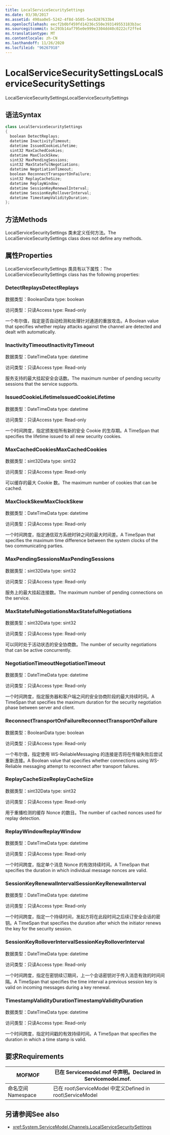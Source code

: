 ```yaml
---
title: LocalServiceSecuritySettings
ms.date: 03/30/2017
ms.assetid: 490aa0e5-5242-4f8d-b505-5ec6287633b4
ms.openlocfilehash: eecf2b0bf459fd14236c550e393149553183b3ac
ms.sourcegitcommit: bc293b14af795e0e999e3304dd40c0222cf2ffe4
ms.translationtype: MT
ms.contentlocale: zh-CN
ms.lasthandoff: 11/26/2020
ms.locfileid: "96267918"
---
```

# <a name="localservicesecuritysettings"></a><span data-ttu-id="1c1b3-102">LocalServiceSecuritySettings</span><span class="sxs-lookup"><span data-stu-id="1c1b3-102">LocalServiceSecuritySettings</span></span>

<span data-ttu-id="1c1b3-103">LocalServiceSecuritySettings</span><span class="sxs-lookup"><span data-stu-id="1c1b3-103">LocalServiceSecuritySettings</span></span>  
  
## <a name="syntax"></a><span data-ttu-id="1c1b3-104">语法</span><span class="sxs-lookup"><span data-stu-id="1c1b3-104">Syntax</span></span>  
  
```csharp
class LocalServiceSecuritySettings  
{  
  boolean DetectReplays;  
  datetime InactivityTimeout;  
  datetime IssuedCookieLifetime;  
  sint32 MaxCachedCookies;  
  datetime MaxClockSkew;  
  sint32 MaxPendingSessions;  
  sint32 MaxStatefulNegotiations;  
  datetime NegotiationTimeout;  
  boolean ReconnectTransportOnFailure;  
  sint32 ReplayCacheSize;  
  datetime ReplayWindow;  
  datetime SessionKeyRenewalInterval;  
  datetime SessionKeyRolloverInterval;  
  datetime TimestampValidityDuration;  
};  
```  
  
## <a name="methods"></a><span data-ttu-id="1c1b3-105">方法</span><span class="sxs-lookup"><span data-stu-id="1c1b3-105">Methods</span></span>  

 <span data-ttu-id="1c1b3-106">LocalServiceSecuritySettings 类未定义任何方法。</span><span class="sxs-lookup"><span data-stu-id="1c1b3-106">The LocalServiceSecuritySettings class does not define any methods.</span></span>  
  
## <a name="properties"></a><span data-ttu-id="1c1b3-107">属性</span><span class="sxs-lookup"><span data-stu-id="1c1b3-107">Properties</span></span>  

 <span data-ttu-id="1c1b3-108">LocalServiceSecuritySettings 类具有以下属性：</span><span class="sxs-lookup"><span data-stu-id="1c1b3-108">The LocalServiceSecuritySettings class has the following properties:</span></span>  
  
### <a name="detectreplays"></a><span data-ttu-id="1c1b3-109">DetectReplays</span><span class="sxs-lookup"><span data-stu-id="1c1b3-109">DetectReplays</span></span>  

 <span data-ttu-id="1c1b3-110">数据类型：Boolean</span><span class="sxs-lookup"><span data-stu-id="1c1b3-110">Data type: boolean</span></span>  
  
 <span data-ttu-id="1c1b3-111">访问类型：只读</span><span class="sxs-lookup"><span data-stu-id="1c1b3-111">Access type: Read-only</span></span>  
  
 <span data-ttu-id="1c1b3-112">一个布尔值，指定是否自动检测和处理针对通道的重放攻击。</span><span class="sxs-lookup"><span data-stu-id="1c1b3-112">A Boolean value that specifies whether replay attacks against the channel are detected and dealt with automatically.</span></span>  
  
### <a name="inactivitytimeout"></a><span data-ttu-id="1c1b3-113">InactivityTimeout</span><span class="sxs-lookup"><span data-stu-id="1c1b3-113">InactivityTimeout</span></span>  

 <span data-ttu-id="1c1b3-114">数据类型：DateTime</span><span class="sxs-lookup"><span data-stu-id="1c1b3-114">Data type: datetime</span></span>  
  
 <span data-ttu-id="1c1b3-115">访问类型：只读</span><span class="sxs-lookup"><span data-stu-id="1c1b3-115">Access type: Read-only</span></span>  
  
 <span data-ttu-id="1c1b3-116">服务支持的最大挂起安全会话数。</span><span class="sxs-lookup"><span data-stu-id="1c1b3-116">The maximum number of pending security sessions that the service supports.</span></span>  
  
### <a name="issuedcookielifetime"></a><span data-ttu-id="1c1b3-117">IssuedCookieLifetime</span><span class="sxs-lookup"><span data-stu-id="1c1b3-117">IssuedCookieLifetime</span></span>  

 <span data-ttu-id="1c1b3-118">数据类型：DateTime</span><span class="sxs-lookup"><span data-stu-id="1c1b3-118">Data type: datetime</span></span>  
  
 <span data-ttu-id="1c1b3-119">访问类型：只读</span><span class="sxs-lookup"><span data-stu-id="1c1b3-119">Access type: Read-only</span></span>  
  
 <span data-ttu-id="1c1b3-120">一个时间跨度，指定颁发给所有新的安全 Cookie 的生存期。</span><span class="sxs-lookup"><span data-stu-id="1c1b3-120">A TimeSpan that specifies the lifetime issued to all new security cookies.</span></span>  
  
### <a name="maxcachedcookies"></a><span data-ttu-id="1c1b3-121">MaxCachedCookies</span><span class="sxs-lookup"><span data-stu-id="1c1b3-121">MaxCachedCookies</span></span>  

 <span data-ttu-id="1c1b3-122">数据类型：sint32</span><span class="sxs-lookup"><span data-stu-id="1c1b3-122">Data type: sint32</span></span>  
  
 <span data-ttu-id="1c1b3-123">访问类型：只读</span><span class="sxs-lookup"><span data-stu-id="1c1b3-123">Access type: Read-only</span></span>  
  
 <span data-ttu-id="1c1b3-124">可以缓存的最大 Cookie 数。</span><span class="sxs-lookup"><span data-stu-id="1c1b3-124">The maximum number of cookies that can be cached.</span></span>  
  
### <a name="maxclockskew"></a><span data-ttu-id="1c1b3-125">MaxClockSkew</span><span class="sxs-lookup"><span data-stu-id="1c1b3-125">MaxClockSkew</span></span>  

 <span data-ttu-id="1c1b3-126">数据类型：DateTime</span><span class="sxs-lookup"><span data-stu-id="1c1b3-126">Data type: datetime</span></span>  
  
 <span data-ttu-id="1c1b3-127">访问类型：只读</span><span class="sxs-lookup"><span data-stu-id="1c1b3-127">Access type: Read-only</span></span>  
  
 <span data-ttu-id="1c1b3-128">一个时间跨度，指定通信双方系统时钟之间的最大时间差。</span><span class="sxs-lookup"><span data-stu-id="1c1b3-128">A TimeSpan that specifies the maximum time difference between the system clocks of the two communicating parties.</span></span>  
  
### <a name="maxpendingsessions"></a><span data-ttu-id="1c1b3-129">MaxPendingSessions</span><span class="sxs-lookup"><span data-stu-id="1c1b3-129">MaxPendingSessions</span></span>  

 <span data-ttu-id="1c1b3-130">数据类型：sint32</span><span class="sxs-lookup"><span data-stu-id="1c1b3-130">Data type: sint32</span></span>  
  
 <span data-ttu-id="1c1b3-131">访问类型：只读</span><span class="sxs-lookup"><span data-stu-id="1c1b3-131">Access type: Read-only</span></span>  
  
 <span data-ttu-id="1c1b3-132">服务上的最大挂起连接数。</span><span class="sxs-lookup"><span data-stu-id="1c1b3-132">The maximum number of pending connections on the service.</span></span>  
  
### <a name="maxstatefulnegotiations"></a><span data-ttu-id="1c1b3-133">MaxStatefulNegotiations</span><span class="sxs-lookup"><span data-stu-id="1c1b3-133">MaxStatefulNegotiations</span></span>  

 <span data-ttu-id="1c1b3-134">数据类型：sint32</span><span class="sxs-lookup"><span data-stu-id="1c1b3-134">Data type: sint32</span></span>  
  
 <span data-ttu-id="1c1b3-135">访问类型：只读</span><span class="sxs-lookup"><span data-stu-id="1c1b3-135">Access type: Read-only</span></span>  
  
 <span data-ttu-id="1c1b3-136">可以同时处于活动状态的安全协商数。</span><span class="sxs-lookup"><span data-stu-id="1c1b3-136">The number of security negotiations that can be active concurrently.</span></span>  
  
### <a name="negotiationtimeout"></a><span data-ttu-id="1c1b3-137">NegotiationTimeout</span><span class="sxs-lookup"><span data-stu-id="1c1b3-137">NegotiationTimeout</span></span>  

 <span data-ttu-id="1c1b3-138">数据类型：DateTime</span><span class="sxs-lookup"><span data-stu-id="1c1b3-138">Data type: datetime</span></span>  
  
 <span data-ttu-id="1c1b3-139">访问类型：只读</span><span class="sxs-lookup"><span data-stu-id="1c1b3-139">Access type: Read-only</span></span>  
  
 <span data-ttu-id="1c1b3-140">一个时间跨度，指定服务器和客户端之间的安全协商阶段的最大持续时间。</span><span class="sxs-lookup"><span data-stu-id="1c1b3-140">A TimeSpan that specifies the maximum duration for the security negotiation phase between server and client.</span></span>  
  
### <a name="reconnecttransportonfailure"></a><span data-ttu-id="1c1b3-141">ReconnectTransportOnFailure</span><span class="sxs-lookup"><span data-stu-id="1c1b3-141">ReconnectTransportOnFailure</span></span>  

 <span data-ttu-id="1c1b3-142">数据类型：Boolean</span><span class="sxs-lookup"><span data-stu-id="1c1b3-142">Data type: boolean</span></span>  
  
 <span data-ttu-id="1c1b3-143">访问类型：只读</span><span class="sxs-lookup"><span data-stu-id="1c1b3-143">Access type: Read-only</span></span>  
  
 <span data-ttu-id="1c1b3-144">一个布尔值，指定使用 WS-ReliableMessaging 的连接是否将在传输失败后尝试重新连接。</span><span class="sxs-lookup"><span data-stu-id="1c1b3-144">A Boolean value that specifies whether connections using WS-Reliable messaging attempt to reconnect after transport failures.</span></span>  
  
### <a name="replaycachesize"></a><span data-ttu-id="1c1b3-145">ReplayCacheSize</span><span class="sxs-lookup"><span data-stu-id="1c1b3-145">ReplayCacheSize</span></span>  

 <span data-ttu-id="1c1b3-146">数据类型：sint32</span><span class="sxs-lookup"><span data-stu-id="1c1b3-146">Data type: sint32</span></span>  
  
 <span data-ttu-id="1c1b3-147">访问类型：只读</span><span class="sxs-lookup"><span data-stu-id="1c1b3-147">Access type: Read-only</span></span>  
  
 <span data-ttu-id="1c1b3-148">用于重播检测的缓存 Nonce 的数目。</span><span class="sxs-lookup"><span data-stu-id="1c1b3-148">The number of cached nonces used for replay detection.</span></span>  
  
### <a name="replaywindow"></a><span data-ttu-id="1c1b3-149">ReplayWindow</span><span class="sxs-lookup"><span data-stu-id="1c1b3-149">ReplayWindow</span></span>  

 <span data-ttu-id="1c1b3-150">数据类型：DateTime</span><span class="sxs-lookup"><span data-stu-id="1c1b3-150">Data type: datetime</span></span>  
  
 <span data-ttu-id="1c1b3-151">访问类型：只读</span><span class="sxs-lookup"><span data-stu-id="1c1b3-151">Access type: Read-only</span></span>  
  
 <span data-ttu-id="1c1b3-152">一个时间跨度，指定单个消息 Nonce 的有效持续时间。</span><span class="sxs-lookup"><span data-stu-id="1c1b3-152">A TimeSpan that specifies the duration in which individual message nonces are valid.</span></span>  
  
### <a name="sessionkeyrenewalinterval"></a><span data-ttu-id="1c1b3-153">SessionKeyRenewalInterval</span><span class="sxs-lookup"><span data-stu-id="1c1b3-153">SessionKeyRenewalInterval</span></span>  

 <span data-ttu-id="1c1b3-154">数据类型：DateTime</span><span class="sxs-lookup"><span data-stu-id="1c1b3-154">Data type: datetime</span></span>  
  
 <span data-ttu-id="1c1b3-155">访问类型：只读</span><span class="sxs-lookup"><span data-stu-id="1c1b3-155">Access type: Read-only</span></span>  
  
 <span data-ttu-id="1c1b3-156">一个时间跨度，指定一个持续时间，发起方将在此段时间之后续订安全会话的密钥。</span><span class="sxs-lookup"><span data-stu-id="1c1b3-156">A TimeSpan that specifies the duration after which the initiator renews the key for the security session.</span></span>  
  
### <a name="sessionkeyrolloverinterval"></a><span data-ttu-id="1c1b3-157">SessionKeyRolloverInterval</span><span class="sxs-lookup"><span data-stu-id="1c1b3-157">SessionKeyRolloverInterval</span></span>  

 <span data-ttu-id="1c1b3-158">数据类型：DateTime</span><span class="sxs-lookup"><span data-stu-id="1c1b3-158">Data type: datetime</span></span>  
  
 <span data-ttu-id="1c1b3-159">访问类型：只读</span><span class="sxs-lookup"><span data-stu-id="1c1b3-159">Access type: Read-only</span></span>  
  
 <span data-ttu-id="1c1b3-160">一个时间跨度，指定在密钥续订期间，上一个会话密钥对于传入消息有效的时间间隔。</span><span class="sxs-lookup"><span data-stu-id="1c1b3-160">A TimeSpan that specifies the time interval a previous session key is valid on incoming messages during a key renewal.</span></span>  
  
### <a name="timestampvalidityduration"></a><span data-ttu-id="1c1b3-161">TimestampValidityDuration</span><span class="sxs-lookup"><span data-stu-id="1c1b3-161">TimestampValidityDuration</span></span>  

 <span data-ttu-id="1c1b3-162">数据类型：DateTime</span><span class="sxs-lookup"><span data-stu-id="1c1b3-162">Data type: datetime</span></span>  
  
 <span data-ttu-id="1c1b3-163">访问类型：只读</span><span class="sxs-lookup"><span data-stu-id="1c1b3-163">Access type: Read-only</span></span>  
  
 <span data-ttu-id="1c1b3-164">一个时间跨度，指定时间戳的有效持续时间。</span><span class="sxs-lookup"><span data-stu-id="1c1b3-164">A TimeSpan that specifies the duration in which a time stamp is valid.</span></span>  
  
## <a name="requirements"></a><span data-ttu-id="1c1b3-165">要求</span><span class="sxs-lookup"><span data-stu-id="1c1b3-165">Requirements</span></span>  
  
|<span data-ttu-id="1c1b3-166">MOF</span><span class="sxs-lookup"><span data-stu-id="1c1b3-166">MOF</span></span>|<span data-ttu-id="1c1b3-167">已在 Servicemodel.mof 中声明。</span><span class="sxs-lookup"><span data-stu-id="1c1b3-167">Declared in Servicemodel.mof.</span></span>|  
|---------|-----------------------------------|  
|<span data-ttu-id="1c1b3-168">命名空间</span><span class="sxs-lookup"><span data-stu-id="1c1b3-168">Namespace</span></span>|<span data-ttu-id="1c1b3-169">已在 root\ServiceModel 中定义</span><span class="sxs-lookup"><span data-stu-id="1c1b3-169">Defined in root\ServiceModel</span></span>|  
  
## <a name="see-also"></a><span data-ttu-id="1c1b3-170">另请参阅</span><span class="sxs-lookup"><span data-stu-id="1c1b3-170">See also</span></span>

- <xref:System.ServiceModel.Channels.LocalServiceSecuritySettings>
